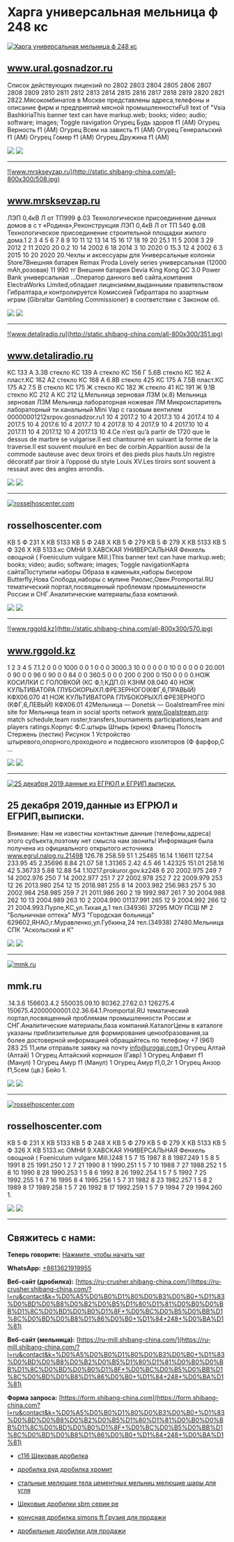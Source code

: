# Харга универсальная мельница ф 248 кс

<a href="https://swt.shibang-china.com/?l=ru&img&k=%D0%A5%D0%B0%D1%80%D0%B3%D0%B0+%D1%83%D0%BD%D0%B8%D0%B2%D0%B5%D1%80%D1%81%D0%B0%D0%BB%D1%8C%D0%BD%D0%B0%D1%8F+%D0%BC%D0%B5%D0%BB%D1%8C%D0%BD%D0%B8%D1%86%D0%B0+%D1%84+248+%D0%BA%D1%81" target="_blank">![Харга универсальная мельница ф 248 кс](http://static.shibang-china.com/all-800x300/1148.jpg)</a>

## www.ural.gosnadzor.ru
Список действующих лицензий по 2802 2803 2804 2805 2806 2807 2808 2809 2810 2811 2812 2813 2814 2815 2816 2817 2818 2819 2820 2821 2822.Мясокомбинатов в Москве представлены адреса,телефоны и описание фирм и предприятий мясной промышленностиFull text of &quot;Vsia BashkiriaThis banner text can have markup.web; books; video; audio; software; images; Toggle navigation Огурец Будь здоров f1 (АМ) Огурец Верность f1 (АМ) Огурец Всем на зависть f1 (АМ) Огурец Генеральский f1 (АМ) Огурец Гомер f1 (АМ) Огурец Дружина f1 (АМ)


<a href="https://whatsapp.shibangsoft.com/WhatsApp.php" target="_blank" title="WhatsApp">![](http://static.shibang-china.com/icon/whatsapp.png)</a> <a href="https://swt.shibang-china.com/?l=ru&icon&k=%D0%A5%D0%B0%D1%80%D0%B3%D0%B0+%D1%83%D0%BD%D0%B8%D0%B2%D0%B5%D1%80%D1%81%D0%B0%D0%BB%D1%8C%D0%BD%D0%B0%D1%8F+%D0%BC%D0%B5%D0%BB%D1%8C%D0%BD%D0%B8%D1%86%D0%B0+%D1%84+248+%D0%BA%D1%81" target="_blank">![](http://static.shibang-china.com/icon/chat-ru.png)</a>

---

<a href="https://swt.shibang-china.com/?l=ru&img&k=%D0%A5%D0%B0%D1%80%D0%B3%D0%B0+%D1%83%D0%BD%D0%B8%D0%B2%D0%B5%D1%80%D1%81%D0%B0%D0%BB%D1%8C%D0%BD%D0%B0%D1%8F+%D0%BC%D0%B5%D0%BB%D1%8C%D0%BD%D0%B8%D1%86%D0%B0+%D1%84+248+%D0%BA%D1%81" target="_blank">![www.mrsksevzap.ru](http://static.shibang-china.com/all-800x300/508.jpg)</a>

## www.mrsksevzap.ru
ЛЭП 0,4кВ Л от ТП999 ф.03 Технологическое присоединение дачных домов в с т &#171;Родина&#187;,Реконструкция ЛЭП 0,4кВ Л от ТП 540 ф.08 Технологическое присоединение строительной площадки жилого дома.1 2 3 4 5 6 7 8 9 10 11 12 13 14 15 16 17 18 19 20 25.1 11 5 2008 3 29 2012 2 11 2020 20 0.2 10 14 2002 6 18 2014 3 10 2020 0 15.3 12 4 2002 6 3 2015 10 20 2020 20.Чехлы и аксессуары для Универсальные колонки Store7Внешняя батарея Remax Proda Lovely series универсальная (12000 mAh,розовая) 11 990 тг Внешняя батарея Devia King Kong QC 3.0 Power Bank универсальная …Оператор данного веб сайта,компания ElectraWorks Limited,обладает лицензиями,выданными правительством Гибралтара,и контролируется Комиссией Гибралтара по азартным играм (Gibraltar Gambling Commissioner) в соответствии с Законом об.


<a href="https://whatsapp.shibangsoft.com/WhatsApp.php" target="_blank" title="WhatsApp">![](http://static.shibang-china.com/icon/whatsapp.png)</a> <a href="https://swt.shibang-china.com/?l=ru&icon&k=%D0%A5%D0%B0%D1%80%D0%B3%D0%B0+%D1%83%D0%BD%D0%B8%D0%B2%D0%B5%D1%80%D1%81%D0%B0%D0%BB%D1%8C%D0%BD%D0%B0%D1%8F+%D0%BC%D0%B5%D0%BB%D1%8C%D0%BD%D0%B8%D1%86%D0%B0+%D1%84+248+%D0%BA%D1%81" target="_blank">![](http://static.shibang-china.com/icon/chat-ru.png)</a>

---

<a href="https://swt.shibang-china.com/?l=ru&img&k=%D0%A5%D0%B0%D1%80%D0%B3%D0%B0+%D1%83%D0%BD%D0%B8%D0%B2%D0%B5%D1%80%D1%81%D0%B0%D0%BB%D1%8C%D0%BD%D0%B0%D1%8F+%D0%BC%D0%B5%D0%BB%D1%8C%D0%BD%D0%B8%D1%86%D0%B0+%D1%84+248+%D0%BA%D1%81" target="_blank">![www.detaliradio.ru](http://static.shibang-china.com/all-800x300/351.jpg)</a>

## www.detaliradio.ru
КС 133 А 3.3В стекло КС 139 А стекло КС 156 Г 5.6В стекло КС 162 А пласт.КС 162 А2 стекло КС 168 А 6.8В стекло 425 КС 175 А 7.5В пласт.КС 175 А2 7.5 В стекло КС 175 Ж стекло КС 182 Ж стекло 41 КС 191 Ж 9.1В стекло КС 212 А КС 212 Ц.Мельница зерновая ЛЗМ (к.8) Мельница зерновая ЛЗМ Мельница лабораторная ножевая ЛМ Микроиспаритель лабораторный ти канальный Mini Vap с газовым вентилем 00000001212srpov.gosnadzor.ru1 10 4 2017.2 10 4 2017.3 10 4 2017.4 10 4 2017.5 10 4 2017.6 10 4 2017.7 10 4 2017.8 10 4 2017.9 10 4 2017.10 10 4 2017.11 10 4 2017.12 10 4 2017.13 10 4.Ce n’est qu’&#224; partir de 1720 que le dessus de marbre se vulgarise.Il est chantourn&#233; en suivant la forme de la traverse.Il est souvent moulur&#233; en bec de corbin.Apparition aussi de la commode sauteuse avec deux tiroirs et des pieds plus hauts.Un registre d&#233;coratif par tiroir &#224; l’oppos&#233; du style Louis XV.Les tiroirs sont souvent &#224; ressaut avec des angles arrondis.


<a href="https://whatsapp.shibangsoft.com/WhatsApp.php" target="_blank" title="WhatsApp">![](http://static.shibang-china.com/icon/whatsapp.png)</a> <a href="https://swt.shibang-china.com/?l=ru&icon&k=%D0%A5%D0%B0%D1%80%D0%B3%D0%B0+%D1%83%D0%BD%D0%B8%D0%B2%D0%B5%D1%80%D1%81%D0%B0%D0%BB%D1%8C%D0%BD%D0%B0%D1%8F+%D0%BC%D0%B5%D0%BB%D1%8C%D0%BD%D0%B8%D1%86%D0%B0+%D1%84+248+%D0%BA%D1%81" target="_blank">![](http://static.shibang-china.com/icon/chat-ru.png)</a>

---

<a href="https://swt.shibang-china.com/?l=ru&img&k=%D0%A5%D0%B0%D1%80%D0%B3%D0%B0+%D1%83%D0%BD%D0%B8%D0%B2%D0%B5%D1%80%D1%81%D0%B0%D0%BB%D1%8C%D0%BD%D0%B0%D1%8F+%D0%BC%D0%B5%D0%BB%D1%8C%D0%BD%D0%B8%D1%86%D0%B0+%D1%84+248+%D0%BA%D1%81" target="_blank">![rosselhoscenter.com](http://static.shibang-china.com/all-800x300/1055.jpg)</a>

## rosselhoscenter.com
КВ 5 Ф 231 X КВ 5133 КВ 5 Ф 248 X КВ 5 Ф 279 КВ 5 Ф 279 X КВ 5133 КВ 5 Ф 326 X КВ 5133.кс ОМНИ 9.ХАВСКАЯ УНИВЕРСАЛЬНАЯ Фенхель овощной ( Foeniculum vulgare Mill.)This banner text can have markup.web; books; video; audio; software; images; Toggle navigationКарта сайтаПоступили наборы Образа в каменьях,наборы бисером Butterfly,Нова Слобода,наборы с мулине Риолис,Овен.Promportal.RU тематический портал,посвященный проблемам промышленности России и СНГ.Аналитические материалы,база компаний.


<a href="https://whatsapp.shibangsoft.com/WhatsApp.php" target="_blank" title="WhatsApp">![](http://static.shibang-china.com/icon/whatsapp.png)</a> <a href="https://swt.shibang-china.com/?l=ru&icon&k=%D0%A5%D0%B0%D1%80%D0%B3%D0%B0+%D1%83%D0%BD%D0%B8%D0%B2%D0%B5%D1%80%D1%81%D0%B0%D0%BB%D1%8C%D0%BD%D0%B0%D1%8F+%D0%BC%D0%B5%D0%BB%D1%8C%D0%BD%D0%B8%D1%86%D0%B0+%D1%84+248+%D0%BA%D1%81" target="_blank">![](http://static.shibang-china.com/icon/chat-ru.png)</a>

---

<a href="https://swt.shibang-china.com/?l=ru&img&k=%D0%A5%D0%B0%D1%80%D0%B3%D0%B0+%D1%83%D0%BD%D0%B8%D0%B2%D0%B5%D1%80%D1%81%D0%B0%D0%BB%D1%8C%D0%BD%D0%B0%D1%8F+%D0%BC%D0%B5%D0%BB%D1%8C%D0%BD%D0%B8%D1%86%D0%B0+%D1%84+248+%D0%BA%D1%81" target="_blank">![www.rggold.kz](http://static.shibang-china.com/all-800x300/570.jpg)</a>

## www.rggold.kz
1 2 3 4 5 7.1.2 0 0 0 1000 0 0 1 0 0 0 3000.3 10 0 0 0 0 0 10 0 0 0 0 0 20.001 0 90 0 0 96 0 90 0 0 84 0 0 360.5 0 0 0 200 0 200 0 150 0 0 0 0.НОЖ КОСИЛКИ С ГОЛОВКОЙ (КС Ф,1;КДП.0) КЗНМ 08.040 40 НОЖ КУЛЬТИВАТОРА ГЛУБОКОРЫХЛ.ФРЕЗЕРНОГО(КФГ,6,ПРАВЫЙ) КФХ06.070 41 НОЖ КУЛЬТИВАТОРА ГЛУБОКОРЫХЛ.ФРЕЗЕРНОГО (КФГ,6,ЛЕВЫЙ) КФХ06.01 42Мельница — Donetsk — GoalstreamFree mini site for Мельница team in social sports network www.Goalstream.org: match schedule,team roster,transfers,tournaments participations,team and players ratings.Корпус Ф.С.штырь Штырь (крюк) Фланец Полость Стержень (пестик) Рисунок 1 Устройство штыревого,опорного,проходного и подвесного изоляторов (Ф фарфор,С …


<a href="https://whatsapp.shibangsoft.com/WhatsApp.php" target="_blank" title="WhatsApp">![](http://static.shibang-china.com/icon/whatsapp.png)</a> <a href="https://swt.shibang-china.com/?l=ru&icon&k=%D0%A5%D0%B0%D1%80%D0%B3%D0%B0+%D1%83%D0%BD%D0%B8%D0%B2%D0%B5%D1%80%D1%81%D0%B0%D0%BB%D1%8C%D0%BD%D0%B0%D1%8F+%D0%BC%D0%B5%D0%BB%D1%8C%D0%BD%D0%B8%D1%86%D0%B0+%D1%84+248+%D0%BA%D1%81" target="_blank">![](http://static.shibang-china.com/icon/chat-ru.png)</a>

---

<a href="https://swt.shibang-china.com/?l=ru&img&k=%D0%A5%D0%B0%D1%80%D0%B3%D0%B0+%D1%83%D0%BD%D0%B8%D0%B2%D0%B5%D1%80%D1%81%D0%B0%D0%BB%D1%8C%D0%BD%D0%B0%D1%8F+%D0%BC%D0%B5%D0%BB%D1%8C%D0%BD%D0%B8%D1%86%D0%B0+%D1%84+248+%D0%BA%D1%81" target="_blank">![25 декабря 2019,данные из ЕГРЮЛ и ЕГРИП,выписки.](http://static.shibang-china.com/all-800x300/1190.jpg)</a>

## 25 декабря 2019,данные из ЕГРЮЛ и ЕГРИП,выписки.
Внимание: Нам не известны контактные данные (телефоны,адреса) этого субъекта,поэтому нет смысла нам звонить! Информация была получена из официального открытого источника www.egrul.nalog.ru.21498 126.78 258.59 51 1.25465 16.14 1.16611 127.54 233.95 45 2.35696 8.84 21.07 58 1.31365 2.42 4.5 46 1.42325 151.01 258.16 42 5.36733 5.88 12.88 54 1.10217.prokuror.gov.kz248 6 20 2002.975 249 7 14 2002.976 250 7 14 2002.977 251 7 27 2002.978 252 7 22 2009.979 253 12 26 2013.980 254 12 15 2018.981 255 8 14 2003.982 256.983 257 5 30 2002.984 258.985 259 7 21 2011.986 260 2 19 1992.987 261 7 30 2004.988 262 10 13 2004.989 263 10 2 2004.990 01137.991 265 12 9 2004.992 266 12 21 2004.993.Пурпе,КС,ул.Тихая,д.1 тел.(34936) 37295 МОУ ПСШ № 2 &quot;Больничная оптека&quot; МУЗ &quot;Городская больница&quot; 629602,ЯНАО,г.Муравленко,ул.Губкина,24 тел.(34938) 27480.Мельница СПК &quot;Аскольский и К&quot;


<a href="https://whatsapp.shibangsoft.com/WhatsApp.php" target="_blank" title="WhatsApp">![](http://static.shibang-china.com/icon/whatsapp.png)</a> <a href="https://swt.shibang-china.com/?l=ru&icon&k=%D0%A5%D0%B0%D1%80%D0%B3%D0%B0+%D1%83%D0%BD%D0%B8%D0%B2%D0%B5%D1%80%D1%81%D0%B0%D0%BB%D1%8C%D0%BD%D0%B0%D1%8F+%D0%BC%D0%B5%D0%BB%D1%8C%D0%BD%D0%B8%D1%86%D0%B0+%D1%84+248+%D0%BA%D1%81" target="_blank">![](http://static.shibang-china.com/icon/chat-ru.png)</a>

---

<a href="https://swt.shibang-china.com/?l=ru&img&k=%D0%A5%D0%B0%D1%80%D0%B3%D0%B0+%D1%83%D0%BD%D0%B8%D0%B2%D0%B5%D1%80%D1%81%D0%B0%D0%BB%D1%8C%D0%BD%D0%B0%D1%8F+%D0%BC%D0%B5%D0%BB%D1%8C%D0%BD%D0%B8%D1%86%D0%B0+%D1%84+248+%D0%BA%D1%81" target="_blank">![mmk.ru](http://static.shibang-china.com/all-800x300/1506.jpg)</a>

## mmk.ru
.14.3.6 156603.4.2 550035.09.10 80362.27.62.0.1 126275.4 150675.42000000001.02.36.64.1.Promportal.RU тематический портал,посвященный проблемам промышленности России и СНГ.Аналитические материалы,база компаний.КаталогЦены в каталоге указаны приблизительные для формирования ценообразования,за более достоверной информацией обращайтесь по телефону +7 (961) 283 25 11,или отправьте заявку на почту info@urogai.com.1 Огурец Алтай (Алтай) 1 Огурец Алтайский корнишон (Гавр) 1 Огурец Алфавит f1 (Манул) 1 Огурец Амур f1 (Манул) 1 Огурец Амур f1,0,2г 1 Огурец Анзор f1,5сем (цв.) Бейо 1.


<a href="https://whatsapp.shibangsoft.com/WhatsApp.php" target="_blank" title="WhatsApp">![](http://static.shibang-china.com/icon/whatsapp.png)</a> <a href="https://swt.shibang-china.com/?l=ru&icon&k=%D0%A5%D0%B0%D1%80%D0%B3%D0%B0+%D1%83%D0%BD%D0%B8%D0%B2%D0%B5%D1%80%D1%81%D0%B0%D0%BB%D1%8C%D0%BD%D0%B0%D1%8F+%D0%BC%D0%B5%D0%BB%D1%8C%D0%BD%D0%B8%D1%86%D0%B0+%D1%84+248+%D0%BA%D1%81" target="_blank">![](http://static.shibang-china.com/icon/chat-ru.png)</a>

---

<a href="https://swt.shibang-china.com/?l=ru&img&k=%D0%A5%D0%B0%D1%80%D0%B3%D0%B0+%D1%83%D0%BD%D0%B8%D0%B2%D0%B5%D1%80%D1%81%D0%B0%D0%BB%D1%8C%D0%BD%D0%B0%D1%8F+%D0%BC%D0%B5%D0%BB%D1%8C%D0%BD%D0%B8%D1%86%D0%B0+%D1%84+248+%D0%BA%D1%81" target="_blank">![rosselhoscenter.com](http://static.shibang-china.com/all-800x300/1336.jpg)</a>

## rosselhoscenter.com
КВ 5 Ф 231 X КВ 5133 КВ 5 Ф 248 X КВ 5 Ф 279 КВ 5 Ф 279 X КВ 5133 КВ 5 Ф 326 X КВ 5133.кс ОМНИ 9.ХАВСКАЯ УНИВЕРСАЛЬНАЯ Фенхель овощной ( Foeniculum vulgare Mill.)248 1 5 7 15 1987 8 8 1987.249 1 5 8 5 1991 8 25 1991.250 1 2 7 21 1990 8 1 1990.251 1 5 7 10 1988 7 27 1988.252 1 5 8 10 1990 8 28 1990.253 1 5 8 6 1992 8 26 1992.254 1 5 7 5 1992 7 25 1992.255 1 6 7 16 1995 8 4 1995.256 1 5 7 31 1982 8 23 1982.257 1 5 8 2 1989 8 17 1989.258 1 5 7 26 1992 8 17 1992.259 1 5 7 9 1994 7 29 1994.260 1.

<a href="https://whatsapp.shibangsoft.com/WhatsApp.php" target="_blank" title="WhatsApp">![](http://static.shibang-china.com/icon/whatsapp.png)</a> <a href="https://swt.shibang-china.com/?l=ru&icon&k=%D0%A5%D0%B0%D1%80%D0%B3%D0%B0+%D1%83%D0%BD%D0%B8%D0%B2%D0%B5%D1%80%D1%81%D0%B0%D0%BB%D1%8C%D0%BD%D0%B0%D1%8F+%D0%BC%D0%B5%D0%BB%D1%8C%D0%BD%D0%B8%D1%86%D0%B0+%D1%84+248+%D0%BA%D1%81" target="_blank">![](http://static.shibang-china.com/icon/chat-ru.png)</a>

---
## Свяжитесь с нами:

**Теперь говорите:** [Нажмите, чтобы начать чат](https://swt.shibang-china.com?l=ru&contact&k=%D0%A5%D0%B0%D1%80%D0%B3%D0%B0+%D1%83%D0%BD%D0%B8%D0%B2%D0%B5%D1%80%D1%81%D0%B0%D0%BB%D1%8C%D0%BD%D0%B0%D1%8F+%D0%BC%D0%B5%D0%BB%D1%8C%D0%BD%D0%B8%D1%86%D0%B0+%D1%84+248+%D0%BA%D1%81)

**WhatsApp:**  [+8613621919955](https://whatsapp.shibangsoft.com/WhatsApp.php)

**Веб-сайт (дробилка):** [https://ru-crusher.shibang-china.com/](https://ru-crusher.shibang-china.com/?l=ru&contact&k=%D0%A5%D0%B0%D1%80%D0%B3%D0%B0+%D1%83%D0%BD%D0%B8%D0%B2%D0%B5%D1%80%D1%81%D0%B0%D0%BB%D1%8C%D0%BD%D0%B0%D1%8F+%D0%BC%D0%B5%D0%BB%D1%8C%D0%BD%D0%B8%D1%86%D0%B0+%D1%84+248+%D0%BA%D1%81)

**Веб-сайт (мельница):** [https://ru-mill.shibang-china.com/](https://ru-mill.shibang-china.com/?l=ru&contact&k=%D0%A5%D0%B0%D1%80%D0%B3%D0%B0+%D1%83%D0%BD%D0%B8%D0%B2%D0%B5%D1%80%D1%81%D0%B0%D0%BB%D1%8C%D0%BD%D0%B0%D1%8F+%D0%BC%D0%B5%D0%BB%D1%8C%D0%BD%D0%B8%D1%86%D0%B0+%D1%84+248+%D0%BA%D1%81)

**Форма запроса:** [https://form.shibang-china.com](https://form.shibang-china.com?l=ru&contact&k=%D0%A5%D0%B0%D1%80%D0%B3%D0%B0+%D1%83%D0%BD%D0%B8%D0%B2%D0%B5%D1%80%D1%81%D0%B0%D0%BB%D1%8C%D0%BD%D0%B0%D1%8F+%D0%BC%D0%B5%D0%BB%D1%8C%D0%BD%D0%B8%D1%86%D0%B0+%D1%84+248+%D0%BA%D1%81)

* [c116 Щековая дробилка](../131/c116%20%D0%A9%D0%B5%D0%BA%D0%BE%D0%B2%D0%B0%D1%8F%20%D0%B4%D1%80%D0%BE%D0%B1%D0%B8%D0%BB%D0%BA%D0%B0.md)

* [дробилка руд дробилка хромит](../135/%D0%B4%D1%80%D0%BE%D0%B1%D0%B8%D0%BB%D0%BA%D0%B0%20%D1%80%D1%83%D0%B4%20%D0%B4%D1%80%D0%BE%D0%B1%D0%B8%D0%BB%D0%BA%D0%B0%20%D1%85%D1%80%D0%BE%D0%BC%D0%B8%D1%82.md)

* [стальные мелющие тела цементных мельниц мелющие шары для угля](../132/%D1%81%D1%82%D0%B0%D0%BB%D1%8C%D0%BD%D1%8B%D0%B5%20%D0%BC%D0%B5%D0%BB%D1%8E%D1%89%D0%B8%D0%B5%20%D1%82%D0%B5%D0%BB%D0%B0%20%D1%86%D0%B5%D0%BC%D0%B5%D0%BD%D1%82%D0%BD%D1%8B%D1%85%20%D0%BC%D0%B5%D0%BB%D1%8C%D0%BD%D0%B8%D1%86%20%D0%BC%D0%B5%D0%BB%D1%8E%D1%89%D0%B8%D0%B5%20%D1%88%D0%B0%D1%80%D1%8B%20%D0%B4%D0%BB%D1%8F%20%D1%83%D0%B3%D0%BB%D1%8F.md)

* [Щековые дробилки sbm серии pe](../134/%D0%A9%D0%B5%D0%BA%D0%BE%D0%B2%D1%8B%D0%B5%20%D0%B4%D1%80%D0%BE%D0%B1%D0%B8%D0%BB%D0%BA%D0%B8%20sbm%20%D1%81%D0%B5%D1%80%D0%B8%D0%B8%20pe.md)

* [конусная дробилка simons ft Грузия для продажи](../131/%D0%BA%D0%BE%D0%BD%D1%83%D1%81%D0%BD%D0%B0%D1%8F%20%D0%B4%D1%80%D0%BE%D0%B1%D0%B8%D0%BB%D0%BA%D0%B0%20simons%20ft%20%D0%93%D1%80%D1%83%D0%B7%D0%B8%D1%8F%20%D0%B4%D0%BB%D1%8F%20%D0%BF%D1%80%D0%BE%D0%B4%D0%B0%D0%B6%D0%B8.md)

* [дробильные дробилки для продажи](../133/%D0%B4%D1%80%D0%BE%D0%B1%D0%B8%D0%BB%D1%8C%D0%BD%D1%8B%D0%B5%20%D0%B4%D1%80%D0%BE%D0%B1%D0%B8%D0%BB%D0%BA%D0%B8%20%D0%B4%D0%BB%D1%8F%20%D0%BF%D1%80%D0%BE%D0%B4%D0%B0%D0%B6%D0%B8.md)